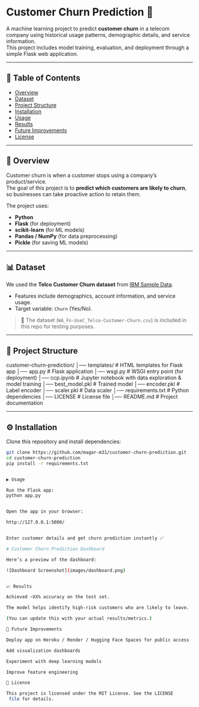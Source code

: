 # Customer Churn Prediction 🚀

A machine learning project to predict **customer churn** in a telecom company using historical usage patterns, demographic details, and service information.  
This project includes model training, evaluation, and deployment through a simple Flask web application.

---

## 📌 Table of Contents
- [Overview](#overview)
- [Dataset](#dataset)
- [Project Structure](#project-structure)
- [Installation](#installation)
- [Usage](#usage)
- [Results](#results)
- [Future Improvements](#future-improvements)
- [License](#license)

---

## 🔎 Overview
Customer churn is when a customer stops using a company’s product/service.  
The goal of this project is to **predict which customers are likely to churn**, so businesses can take proactive action to retain them.

The project uses:
- **Python**
- **Flask** (for deployment)
- **scikit-learn** (for ML models)
- **Pandas / NumPy** (for data preprocessing)
- **Pickle** (for saving ML models)

---

## 📊 Dataset
We used the **Telco Customer Churn dataset** from [IBM Sample Data](https://www.ibm.com/communities/analytics/watson-analytics-blog/guide-to-sample-datasets/).

- Features include demographics, account information, and service usage.
- Target variable: `Churn` (Yes/No).

> 📁 The dataset (`WA_Fn-UseC_Telco-Customer-Churn.csv`) is included in this repo for testing purposes.

---

## 📂 Project Structure

customer-churn-prediction/
│── templates/ # HTML templates for Flask app
│── app.py # Flask application
│── wsgi.py # WSGI entry point (for deployment)
│── ccp.ipynb # Jupyter notebook with data exploration & model training
│── best_model.pkl # Trained model
│── encoder.pkl # Label encoder
│── scaler.pkl # Data scaler
│── requirements.txt # Python dependencies
│── LICENSE # License file
│── README.md # Project documentation


---

## ⚙️ Installation
Clone this repository and install dependencies:

```bash
git clone https://github.com/magar-m31/customer-churn-prediction.git
cd customer-churn-prediction
pip install -r requirements.txt


▶️ Usage

Run the Flask app:
python app.py


Open the app in your browser:

http://127.0.0.1:5000/


Enter customer details and get churn prediction instantly ✅

# Customer Churn Prediction Dashboard

Here’s a preview of the dashboard:

![Dashboard Screenshot](images/dashboard.png)


📈 Results

Achieved ~XX% accuracy on the test set.

The model helps identify high-risk customers who are likely to leave.

(You can update this with your actual results/metrics.)

🚀 Future Improvements

Deploy app on Heroku / Render / Hugging Face Spaces for public access

Add visualization dashboards

Experiment with deep learning models

Improve feature engineering

📜 License

This project is licensed under the MIT License. See the LICENSE
 file for details.
